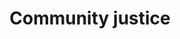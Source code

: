 ---
title: Community justice
longTitle: 'Community justice'
tags:
- gccommon
relatedTerm:
- "[[Justice system]]"
---